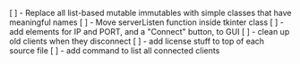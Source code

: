 

[ ] - Replace all list-based mutable immutables with simple classes that have meaningful names
[ ] - Move serverListen function inside tkinter class
[ ] - add elements for IP and PORT, and a "Connect" button, to GUI
[ ] - clean up old clients when they disconnect
[ ] - add license stuff to top of each source file
[ ] - add command to list all connected clients





